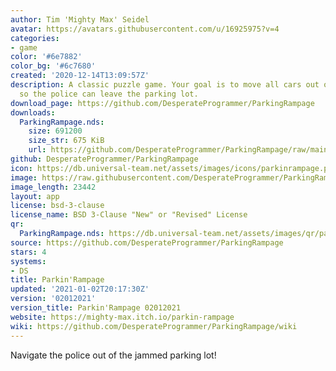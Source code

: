```yaml
---
author: Tim 'Mighty Max' Seidel
avatar: https://avatars.githubusercontent.com/u/16925975?v=4
categories:
- game
color: '#6e7882'
color_bg: '#6c7680'
created: '2020-12-14T13:09:57Z'
description: A classic puzzle game. Your goal is to move all cars out of the way,
  so the police can leave the parking lot.
download_page: https://github.com/DesperateProgrammer/ParkingRampage
downloads:
  ParkingRampage.nds:
    size: 691200
    size_str: 675 KiB
    url: https://github.com/DesperateProgrammer/ParkingRampage/raw/main/ParkingRampage.nds
github: DesperateProgrammer/ParkingRampage
icon: https://db.universal-team.net/assets/images/icons/parkinrampage.png
image: https://raw.githubusercontent.com/DesperateProgrammer/ParkingRampage/main/gfx/title.png
image_length: 23442
layout: app
license: bsd-3-clause
license_name: BSD 3-Clause "New" or "Revised" License
qr:
  ParkingRampage.nds: https://db.universal-team.net/assets/images/qr/parkingrampage-nds.png
source: https://github.com/DesperateProgrammer/ParkingRampage
stars: 4
systems:
- DS
title: Parkin'Rampage
updated: '2021-01-02T20:17:30Z'
version: '02012021'
version_title: Parkin'Rampage 02012021
website: https://mighty-max.itch.io/parkin-rampage
wiki: https://github.com/DesperateProgrammer/ParkingRampage/wiki
---
```

Navigate the police out of the jammed parking lot!